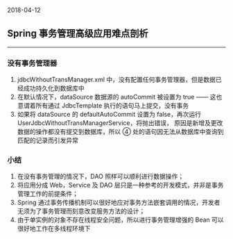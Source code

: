 2018-04-12

## Spring 事务管理高级应用难点剖析
***

### 没有事务管理器
1. jdbcWithoutTransManager.xml 中，没有配置任何事务管理器，但是数据已经成功持久化到数据库中
2. 在默认情况下，dataSource 数据源的 autoCommit 被设置为 true ―― 这也意谓着所有通过 JdbcTemplate 执行的语句马上提交，没有事务
3. 如果将 dataSource 的 defaultAutoCommit 设置为 false，再次运行 UserJdbcWithoutTransManagerService，将抛出错误，
原因是新增及更改数据的操作都没有提交到数据库，所以 ④ 处的语句因无法从数据库中查询到匹配的记录而引发异常

### 小结
1. 在没有事务管理的情况下，DAO 照样可以顺利进行数据操作；
1. 将应用分成 Web，Service 及 DAO 层只是一种参考的开发模式，并非是事务管理工作的前提条件；
1. Spring 通过事务传播机制可以很好地应对事务方法嵌套调用的情况，开发者无须为了事务管理而刻意改变服务方法的设计；
1. 由于单实例的对象不存在线程安全问题，所以进行事务管理增强的 Bean 可以很好地工作在多线程环境下
